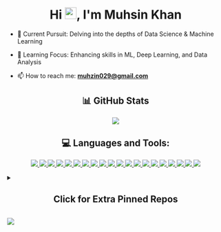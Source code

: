 <h1 align="center">Hi <img height=27 src="https://user-images.githubusercontent.com/18350557/176309783-0785949b-9127-417c-8b55-ab5a4333674e.gif">, I'm Muhsin Khan</h1>


- 💫 Current Pursuit: Delving into the depths of Data Science & Machine Learning

- 🌱 Learning Focus: Enhancing skills in ML, Deep Learning, and Data Analysis

- 📫 How to reach me: **muhzin029@gmail.com**


<h2 align="center">📊 GitHub Stats</h2>

<p align="center">
    <a href="https://git.io/streak-stats"><img src="https://streak-stats.demolab.com?user=muhzinkhan&theme=dracula"/></a>
</p>


<h2 align="center">💻 Languages and Tools:</h2>
<!-- ## 💻 Languages and Tools Centered -->

<p align="center">
  <a href="https://img.shields.io">
    <img src="https://img.shields.io/badge/flask-%23000.svg?style=for-the-badge&logo=flask&logoColor=white"/>
  </a>
  <a href="https://img.shields.io">
    <img src="https://img.shields.io/badge/git-%23F05033.svg?style=for-the-badge&logo=git&logoColor=white"/>
  </a>
  <a href="https://img.shields.io">
    <img src="https://img.shields.io/badge/python-3670A0?style=for-the-badge&logo=python&logoColor=ffdd54"/>
  </a>
  <a href="https://img.shields.io">
    <img src="https://img.shields.io/badge/MongoDB-%234ea94b.svg?style=for-the-badge&logo=mongodb&logoColor=white"/>
  </a>
  <a href="https://img.shields.io">
    <img src="https://img.shields.io/badge/mysql-4479A1.svg?style=for-the-badge&logo=mysql&logoColor=white"/>
  </a>
  <a href="https://img.shields.io">
    <img src="https://img.shields.io/badge/pandas-%23150458.svg?style=for-the-badge&logo=pandas&logoColor=white"/>
  </a>
  <a href="https://img.shields.io">
    <img src="https://img.shields.io/badge/c++-%2300599C.svg?style=for-the-badge&logo=c%2B%2B&logoColor=white"/>
  </a>
  <a href="https://img.shields.io">
    <img src="https://img.shields.io/badge/Postman-FF6C37?style=for-the-badge&logo=postman&logoColor=white"/>
  </a>
  <a href="https://img.shields.io">
    <img src="https://img.shields.io/badge/Plotly-%233F4F75.svg?style=for-the-badge&logo=plotly&logoColor=white"/>
  </a>
  <a href="https://img.shields.io">
    <img src="https://img.shields.io/badge/scikit--learn-%23F7931E.svg?style=for-the-badge&logo=scikit-learn&logoColor=white"/>
  </a>
  <a href="https://img.shields.io">
    <img src="https://img.shields.io/badge/seaborn-6478a6?style=for-the-badge&logo=data%3Aimage%2Fpng%3Bbase64%2CiVBORw0KGgoAAAANSUhEUgAAACAAAAAgCAYAAABzenr0AAAACXBIWXMAAA9hAAAPYQGoP6dpAAAHAklEQVRYhbWXa1BU5xnH%2F%2BecvZ69srBclhVZFAQBFRg1ZjdBS2Q6EVMMUWMT24xtZjqTJhMnHzqNJnQTpHQyGav51g%2BOmGJMikWm9jIYCJtZqiSRi7AuBGFRgd2FwLK3s7tnL6cfUiggykLs%2F%2BM5z3v%2Bv%2FM%2B7%2FPM%2BxBYg6qrPxMMDNzJ9Pl8SgCQSqWzubkbR43GQ%2Bxqv0XEG3jgQHUxy7Iv0rSwXKdLy09NVfFkMhoA4PUycDpd4ZGRidsME2oRicSfXL78bvdjAaisfKeUIFBjMBQaysqKkb4hDW42DH8oDDYaAwAIKBISIR8KAR%2Fjw3a0tnbBbO4zcxxOXrnyvmlNAC%2B9VC13u8NnS0u3%2FOzIy3sJL0ngntuLUCT6SGAhj0KGQgZZjMMnf77GmUy9F5KTla%2BfO%2Fcbb9wAhw9XZxIE7x9vvlmVp87WYHBqFpFY7JHGS8UjSWxSKzE5NIEzf%2FyLleNiz376qXF0RYAXXjihk0ikX777u1e0UxSBSR%2BzKuOlSpbSUEc5GKvPj4VCwaeWQiwCOHbsDzKGYTtr636ZN8bFMBsIxWWSIBYikRZDLuJDQFIAgHAsBm%2BIxTQTRIzjoAGJE7%2F9k5WmRTsXpmMRQEXF2%2BdPnHz554RGteKf03weMpQyCAkS95we3J1yY3KWQTAcBcBByOMhSSFGhlqOzBQFVHIxrD3DqKn5uP7q1d%2B%2F8gBAZeU7pXp9fvvzx34Mi3PmocZJtAhahQzfzfjRPeKEw%2BWPa5cS5WKU5q%2FD1Uufcx0dlj1z1UHOBZAkUfPTo%2BUYnJp9YLGAoqBTyVGUkoSgm0WjyYp%2F3hyJ2xwApj0BXP16GAdfLCMIAjXzvgBQVfVekV5fYPAQmD%2FtMiEfugQ5SjTJ0IppWIYm8XGbBdcHJxBgI3EbLxQbicLmYmAwFBqqqt4rmgcIBgNHnnmmGAm0EDu0KShMUoGOUrAOT6GhrR%2FNN4YwbJ8Fx3FrMl6oW6OT%2BFFZMYLBwJF5AJoWlqs0anzWbsW5f%2FXiYvttfN4ziqEJF8KRxfUvEvCQo1FBn6dFeZEO5UU66PO0yNGoIBLwVgTwBcNQpSWBpoXlAEAcP%2F6hmM%2BXeJ%2F%2FxX6qtffusot4FIk8bSKy05TwuhgM2SYx7nTD4wsCAORSEdJTFMjWJUOWQGPIPgvr2DQi0eWbV9nW9Wg69%2FewSKSUEocP1%2Bbs3Jk9mPt0MbpHnIsC5bQQJRtSICEIfNUzim7LGNjwo1uxgE%2BhKH8ddmxbDz%2FH4eawEx5mcT8pykrBwJdd6Owc2kT6fD6lTEbPHyyCIJCVqsRz2zdia7IC11r68NF5Ezp77q5oDgBsOIrOnlF8dN6Eay192JqswHPbNyIrRQmC%2BL7qA2wEMhkNvz%2BgIPbte3tHZaW%2BM9%2BwFTyKhJRHoe%2F2OK532eBj4uuEK0lKC7GrWIctm9PhjUQRicZgMfeiufnGjvkUGMq242%2Bt%2FbBPeh6L6cOUlizH%2FrJCmFu%2F%2Bj4FGo3wvsMxE3W5A%2F93cwCwT3rgcjNwOGYiubkbR8nTp98K2Gz2%2FkytalFgqoqGWkJhU7oMcgSwTkEiTcGHWkIhQS7%2BQRCZWhVsNrvFaDzEkgDAMKEWv9sDhUwEnYoPCesGvC50mW%2Fi3rc2WLoHce%2FOfdy60Ysu802oBRFIWDcy1DQIYhX3OgAKmQiM2wuGCbUA%2F21EAoHg0hdt3dizTYNpxxQGLDa4Z5e9wAAAxu87MGCxIex2ge%2BZQqaKD4okQZHkQ9fMSV%2BShba2LggEgkvzAE1Nxq6Ojn5zTrZ2vlTi0azLi%2BE743BNToOYmYBWzCJVLYc6UQo%2Bn3ogXiTkYdumVJjNfeamJmPXPAAAxGLcyeZmM558Mj9ugDmFQixsNgfs9hkMXP8GA%2F%2F%2BBpvXJyBVIUSS8n%2Fn5Sd7t%2BByYzvHcTg592we4MqV900m0636tLRElJTkrBpiTgwTBMME8W3vAL5u74SY9UHCurGnKB1SKgaT6daFhTflRUlTKPhvnD37V%2BvRo3uRkZGyZoiF%2Bm7KhSgbRvGWTJw5c9mqUPDfWPh%2BEUBDg9ETiQT31dVdHK%2BoeOIH7cScCgp0eO21StTVXRzjuMizDQ3GRc3mgWPb2HjK5vf7njIaL1grKnbh4MHdEIkEqzYWi4V49dV9KCzMgtFYb%2FX7fU8vdy1ftm4aG0%2FZKCryRG1tQ31n52188MGvsH%2F%2FLsyNYo%2BSQinFwUO78evXD8Bms6O2tqGepgU7GxtP2ZaLj2s0I0miRq8vMOzevQ08HgWn0wWLZRQymRgTE9PYsEEDvoCH%2FM2ZCIZYtH%2FRg46OfnMsxq19NFuqJcNpQWqqilo4nDoc01GbzdH%2F2IfT5XT8%2BIfiiYnQOr8%2FoAAAiUTs1miE90%2Bffiuw2m%2F9B8zD6U8iB1WVAAAAAElFTkSuQmCC"/>
  </a>
  <a href="https://img.shields.io">
    <img src="https://img.shields.io/badge/Matplotlib-%23ffffff.svg?style=for-the-badge&logo=Matplotlib&logoColor=black"/>
  </a>
  <a href="https://img.shields.io">
    <img src="https://img.shields.io/badge/Tableau-E97627?style=for-the-badge&logo=Tableau&logoColor=white"/>
  </a>
  <a href="https://img.shields.io">
    <img src="https://img.shields.io/badge/bootstrap-%238511FA.svg?style=for-the-badge&logo=bootstrap&logoColor=white"/>
  </a>
  <a href="https://img.shields.io">
    <img src="https://img.shields.io/badge/power_bi-F2C811?style=for-the-badge&logo=powerbi&logoColor=black"/>
  </a>
  <a href="https://img.shields.io">
    <img src="https://img.shields.io/badge/Selenium-43B02A?style=for-the-badge&logo=Selenium&logoColor=white"/>
  </a>
  <a href="https://img.shields.io">
    <img src="https://img.shields.io/badge/numpy-%23013243.svg?style=for-the-badge&logo=numpy&logoColor=white"/>
  </a>
  <a href="https://img.shields.io">
    <img src="https://img.shields.io/badge/SciPy-%230C55A5.svg?style=for-the-badge&logo=scipy&logoColor=%white"/>
  </a>
  <a href="https://img.shields.io">
    <img src="https://img.shields.io/badge/Microsoft_Excel-217346?style=for-the-badge&logo=microsoft-excel&logoColor=white"/>
  </a>
  <a href="https://img.shields.io">
    <img src="https://img.shields.io/badge/TensorFlow-FF6F00?style=for-the-badge&logo=tensorflow&logoColor=white"/>
  </a>
</p>



<details close>
  <summary><h2 align="center">Click for Extra Pinned Repos</h2></summary>

  <p>
    <a href="https://github.com/muhzinkhan/Titanic-Dataset-Analysis"><img width="278" src="https://denvercoder1-github-readme-stats.vercel.app/api/pin/?username=muhzinkhan&repo=Titanic-Dataset-Analysis&theme=react&bg_color=1F222E&title_color=F85D7F&hide_border=false&icon_color=F8D866&show_icons=true&show_description=true" alt="Titanic-Dataset-Analysis"></a> 
    <a href="https://github.com/muhzinkhan/Play-Store-App-Analytics"><img width="278" src="https://denvercoder1-github-readme-stats.vercel.app/api/pin/?username=muhzinkhan&repo=Play-Store-App-Analytics&theme=react&bg_color=1F222E&title_color=F85D7F&hide_border=false&icon_color=F8D866&show_icons=true&show_description=true" alt="Play-Store-App-Analytics"></a>
    <a href="https://github.com/muhzinkhan/b2b-suppliers"><img width="278" src="https://denvercoder1-github-readme-stats.vercel.app/api/pin/?username=muhzinkhan&repo=b2b-suppliers&theme=react&bg_color=1F222E&title_color=F85D7F&hide_border=false&icon_color=F8D866&show_icons=true&show_description=true" alt="b2b-suppliers"></a>
    <a href="https://github.com/muhzinkhan/Movie-Budget-Revenue-Analysis"><img width="278" src="https://denvercoder1-github-readme-stats.vercel.app/api/pin/?username=muhzinkhan&repo=Movie-Budget-Revenue-Analysis&theme=react&bg_color=1F222E&title_color=F85D7F&hide_border=false&icon_color=F8D866&show_icons=true&show_description=true" alt="Movie-Budget-Revenue-Analysis"></a>
    <a href="https://github.com/muhzinkhan/amazon-price-tracker"><img width="278" src="https://denvercoder1-github-readme-stats.vercel.app/api/pin/?username=muhzinkhan&repo=amazon-price-tracker&theme=react&bg_color=1F222E&title_color=F85D7F&hide_border=false&icon_color=F8D866&show_icons=true&show_description=true" alt="amazon-price-tracker"></a>
    <a href="https://github.com/muhzinkhan/stock-price-news-alert"><img width="278" src="https://denvercoder1-github-readme-stats.vercel.app/api/pin/?username=muhzinkhan&repo=stock-price-news-alert&theme=react&bg_color=1F222E&title_color=F85D7F&hide_border=false&icon_color=F8D866&show_icons=true&show_description=true" alt="stock-price-news-alert"></a>
  </p>
</details>


<!-- <h2>Profile Visit Counter</h2> -->
<p align="left">
  <img src="https://komarev.com/ghpvc/?username=muhzinkhan&color=green&style=pixel"/> 
</p>

<a href="https://visitcount.itsvg.in" visibility: hidden>
  <img src="https://visitcount.itsvg.in/api?id=muhzinkhan&icon=0&color=0"/>
</a>
